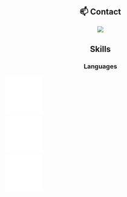 <div align="center">

## 📫 Contact

<a href="https://skillicons.dev">
  <img src="https://skillicons.dev/icons?i=discord"/>
</a>

## Skills

### Languages

</div>

<div class="row">
  <div class="column">
    <img src="./images/cpp-logo.svg"
          style="width: 100px; height: 100px;"
          alt="C++ Logo"
          />
  </div>
  <div class="column">
    <img src="./images/erlang-logo.svg"
          style="width: 100px; height: 100px;"
          alt="Erlang Logo"
          />
  </div>
  <div class="column">
    <img src="./images/java-logo.svg"
          style="width: 100px; height: 100px;"
          alt="Java Logo"
          />
  </div>
</div>







<!--
**DoubleXEric/DoubleXEric** is a ✨ _special_ ✨ repository because its `README.md` (this file) appears on your GitHub profile.

Here are some ideas to get you started:

- 🔭 I’m currently working on ...
- 🌱 I’m currently learning ...
- 👯 I’m looking to collaborate on ...
- 🤔 I’m looking for help with ...
- 💬 Ask me about ...
- 📫 How to reach me: ...
- 😄 Pronouns: ...
- ⚡ Fun fact: ...
-->
